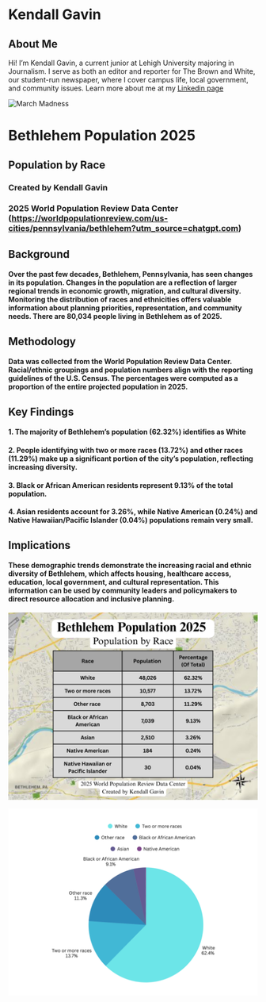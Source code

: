 # Kendall Gavin

## About Me 

Hi! I’m Kendall Gavin, a current junior at Lehigh University majoring in Journalism. I serve as both an editor and reporter for The Brown and White, our student-run newspaper, where I cover campus life, local government, and community issues.
Learn more about me at my [Linkedin page](www.linkedin.com/in/kendall-gavin)

![March Madness](https://github.com/kcg227/kcg227.github.io/blob/main/February%2028th,%202025%207.jpg?raw=true) 





# Bethlehem Population 2025


## Population by Race

### Created by Kendall Gavin
### 2025 World Population Review Data Center (https://worldpopulationreview.com/us-cities/pennsylvania/bethlehem?utm_source=chatgpt.com)  



## Background
#### Over the past few decades, Bethlehem, Pennsylvania, has seen changes in its population. Changes in the population are a reflection of larger regional trends in economic growth, migration, and cultural diversity. Monitoring the distribution of races and ethnicities offers valuable information about planning priorities, representation, and community needs. There are 80,034 people living in Bethlehem as of 2025.

## Methodology
#### Data was collected from the World Population Review Data Center. Racial/ethnic groupings and population numbers align with the reporting guidelines of the U.S. Census. The percentages were computed as a proportion of the entire projected population in 2025.

## Key Findings
#### 1. The majority of Bethlehem’s population (62.32%) identifies as White
#### 2. People identifying with two or more races (13.72%) and other races (11.29%) make up a significant portion of the city’s population, reflecting increasing diversity.
#### 3. Black or African American residents represent 9.13% of the total population.
#### 4. Asian residents account for 3.26%, while Native American (0.24%) and Native Hawaiian/Pacific Islander (0.04%) populations remain very small.

## Implications
#### These demographic trends demonstrate the increasing racial and ethnic diversity of Bethlehem, which affects housing, healthcare access, education, local government, and cultural representation. This information can be used by community leaders and policymakers to direct resource allocation and inclusive planning.



![Bethlehem Population 2025](https://github.com/kcg227/kcg227.github.io/blob/main/Race.png?raw=true)


![Bethlehem Population 2025](https://github.com/kcg227/kcg227.github.io/blob/main/Race%20(1).png?raw=true)

